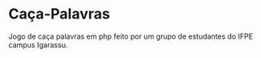 # Caça-Palavras


Jogo de caça palavras em php feito por um grupo de estudantes do IFPE campus Igarassu.
